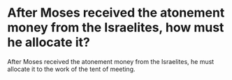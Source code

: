 # After Moses received the atonement money from the Israelites, how must he allocate it?

After Moses received the atonement money from the Israelites, he must allocate it to the work of the tent of meeting.
